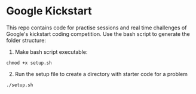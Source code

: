 # Google Kickstart

This repo contains code for practise sessions and real time challenges of Google's kickstart coding competition. Use the bash script to generate the folder structure:

1. Make bash script executable: 
```
chmod +x setup.sh
```

2. Run the setup file to create a directory with starter code for a problem
```
./setup.sh
```